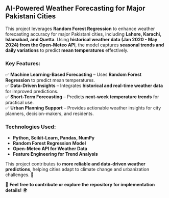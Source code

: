 ##  AI-Powered Weather Forecasting for Major Pakistani Cities  

This project leverages **Random Forest Regression** to enhance weather forecasting accuracy for major Pakistani cities, including **Lahore, Karachi, Islamabad, and Quetta**. Using **historical weather data (Jan 2020 - May 2024) from the Open-Meteo API**, the model captures **seasonal trends and daily variations** to predict **mean temperatures** effectively.  

###  Key Features:  
✅ **Machine Learning-Based Forecasting** – Uses **Random Forest Regression** to predict mean temperatures.  
✅ **Data-Driven Insights** – Integrates **historical and real-time weather data** for improved predictions.  
✅ **Short-Term Forecasting** – Predicts **next-week temperature trends** for practical use.  
✅ **Urban Planning Support** – Provides actionable weather insights for city planners, decision-makers, and residents.  

### Technologies Used:  
- **Python, Scikit-Learn, Pandas, NumPy**  
- **Random Forest Regression Model**  
- **Open-Meteo API for Weather Data**  
- **Feature Engineering for Trend Analysis**  

This project contributes to **more reliable and data-driven weather predictions**, helping cities adapt to climate change and urbanization challenges. 🚀  

🔗 **Feel free to contribute or explore the repository for implementation details!** 🌍
